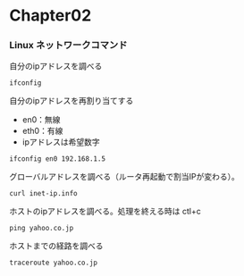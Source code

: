 # Chapter02

### Linux ネットワークコマンド

自分のipアドレスを調べる

```
ifconfig
```

自分のipアドレスを再割り当てする

+ en0：無線
+ eth0：有線
+ ipアドレスは希望数字

```
ifconfig en0 192.168.1.5
```

グローバルアドレスを調べる（ルータ再起動で割当IPが変わる）。

```
curl inet-ip.info
```

ホストのipアドレスを調べる。処理を終える時は ctl+c

```
ping yahoo.co.jp
```

ホストまでの経路を調べる

```
traceroute yahoo.co.jp
```
